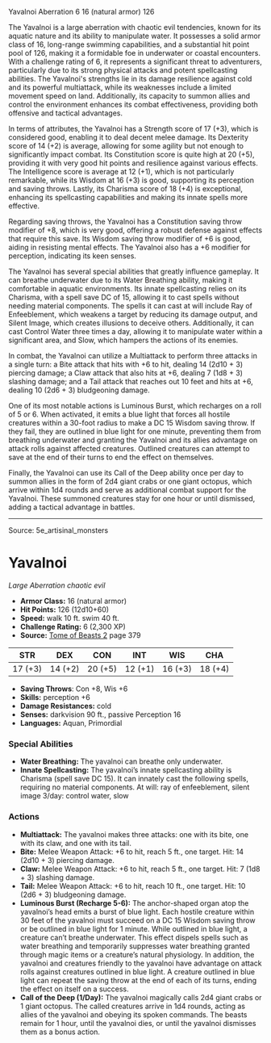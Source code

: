 <MonsterName/>Yavalnoi</MonsterName>
<CreatureType/>Aberration</CreatureType>
<CR/>6</CR>
<AC/>16 (natural armor)</AC>
<HP/>126</HP>
<summary>The Yavalnoi is a large aberration with chaotic evil tendencies, known for its aquatic nature and its ability to manipulate water. It possesses a solid armor class of 16, long-range swimming capabilities, and a substantial hit point pool of 126, making it a formidable foe in underwater or coastal encounters. With a challenge rating of 6, it represents a significant threat to adventurers, particularly due to its strong physical attacks and potent spellcasting abilities. The Yavalnoi's strengths lie in its damage resilience against cold and its powerful multiattack, while its weaknesses include a limited movement speed on land. Additionally, its capacity to summon allies and control the environment enhances its combat effectiveness, providing both offensive and tactical advantages.</summary>

<detail>

In terms of attributes, the Yavalnoi has a Strength score of 17 (+3), which is considered good, enabling it to deal decent melee damage. Its Dexterity score of 14 (+2) is average, allowing for some agility but not enough to significantly impact combat. Its Constitution score is quite high at 20 (+5), providing it with very good hit points and resilience against various effects. The Intelligence score is average at 12 (+1), which is not particularly remarkable, while its Wisdom at 16 (+3) is good, supporting its perception and saving throws. Lastly, its Charisma score of 18 (+4) is exceptional, enhancing its spellcasting capabilities and making its innate spells more effective.

Regarding saving throws, the Yavalnoi has a Constitution saving throw modifier of +8, which is very good, offering a robust defense against effects that require this save. Its Wisdom saving throw modifier of +6 is good, aiding in resisting mental effects. The Yavalnoi also has a +6 modifier for perception, indicating its keen senses.

The Yavalnoi has several special abilities that greatly influence gameplay. It can breathe underwater due to its Water Breathing ability, making it comfortable in aquatic environments. Its innate spellcasting relies on its Charisma, with a spell save DC of 15, allowing it to cast spells without needing material components. The spells it can cast at will include Ray of Enfeeblement, which weakens a target by reducing its damage output, and Silent Image, which creates illusions to deceive others. Additionally, it can cast Control Water three times a day, allowing it to manipulate water within a significant area, and Slow, which hampers the actions of its enemies.

In combat, the Yavalnoi can utilize a Multiattack to perform three attacks in a single turn: a Bite attack that hits with +6 to hit, dealing 14 (2d10 + 3) piercing damage; a Claw attack that also hits at +6, dealing 7 (1d8 + 3) slashing damage; and a Tail attack that reaches out 10 feet and hits at +6, dealing 10 (2d6 + 3) bludgeoning damage. 

One of its most notable actions is Luminous Burst, which recharges on a roll of 5 or 6. When activated, it emits a blue light that forces all hostile creatures within a 30-foot radius to make a DC 15 Wisdom saving throw. If they fail, they are outlined in blue light for one minute, preventing them from breathing underwater and granting the Yavalnoi and its allies advantage on attack rolls against affected creatures. Outlined creatures can attempt to save at the end of their turns to end the effect on themselves.

Finally, the Yavalnoi can use its Call of the Deep ability once per day to summon allies in the form of 2d4 giant crabs or one giant octopus, which arrive within 1d4 rounds and serve as additional combat support for the Yavalnoi. These summoned creatures stay for one hour or until dismissed, adding a tactical advantage in battles.</detail>



---

Source: 5e_artisinal_monsters

# Yavalnoi

*Large* *Aberration* *chaotic evil*

- **Armor Class:** 16 (natural armor)
- **Hit Points:** 126 (12d10+60)
- **Speed:** walk 10 ft. swim 40 ft.
- **Challenge Rating:** 6 (2,300 XP)
- **Source:** [Tome of Beasts 2](https://koboldpress.com/kpstore/product/tome-of-beasts-2-for-5th-edition) page 379

| STR | DEX | CON | INT | WIS | CHA |
| --- | --- | --- | --- | --- | --- |
| 17 (+3) | 14 (+2) | 20 (+5) | 12 (+1) | 16 (+3) | 18 (+4) |

- **Saving Throws**: Con +8, Wis +6
- **Skills:** perception +6
- **Damage Resistances:** cold
- **Senses:** darkvision 90 ft., passive Perception 16
- **Languages:** Aquan, Primordial

### Special Abilities

- **Water Breathing:** The yavalnoi can breathe only underwater.
- **Innate Spellcasting:** The yavalnoi’s innate spellcasting ability is Charisma (spell save DC 15). It can innately cast the following spells, requiring no material components.
At will: ray of enfeeblement, silent image
3/day: control water, slow

### Actions

- **Multiattack:** The yavalnoi makes three attacks: one with its bite, one with its claw, and one with its tail.
- **Bite:** Melee Weapon Attack: +6 to hit, reach 5 ft., one target. Hit: 14 (2d10 + 3) piercing damage.
- **Claw:** Melee Weapon Attack: +6 to hit, reach 5 ft., one target. Hit: 7 (1d8 + 3) slashing damage.
- **Tail:** Melee Weapon Attack: +6 to hit, reach 10 ft., one target. Hit: 10 (2d6 + 3) bludgeoning damage.
- **Luminous Burst (Recharge 5-6):** The anchor-shaped organ atop the yavalnoi’s head emits a burst of blue light. Each hostile creature within 30 feet of the yavalnoi must succeed on a DC 15 Wisdom saving throw or be outlined in blue light for 1 minute. While outlined in blue light, a creature can’t breathe underwater. This effect dispels spells such as water breathing and temporarily suppresses water breathing granted through magic items or a creature’s natural physiology. In addition, the yavalnoi and creatures friendly to the yavalnoi have advantage on attack rolls against creatures outlined in blue light. A creature outlined in blue light can repeat the saving throw at the end of each of its turns, ending the effect on itself on a success.
- **Call of the Deep (1/Day):** The yavalnoi magically calls 2d4 giant crabs or 1 giant octopus. The called creatures arrive in 1d4 rounds, acting as allies of the yavalnoi and obeying its spoken commands. The beasts remain for 1 hour, until the yavalnoi dies, or until the yavalnoi dismisses them as a bonus action.




